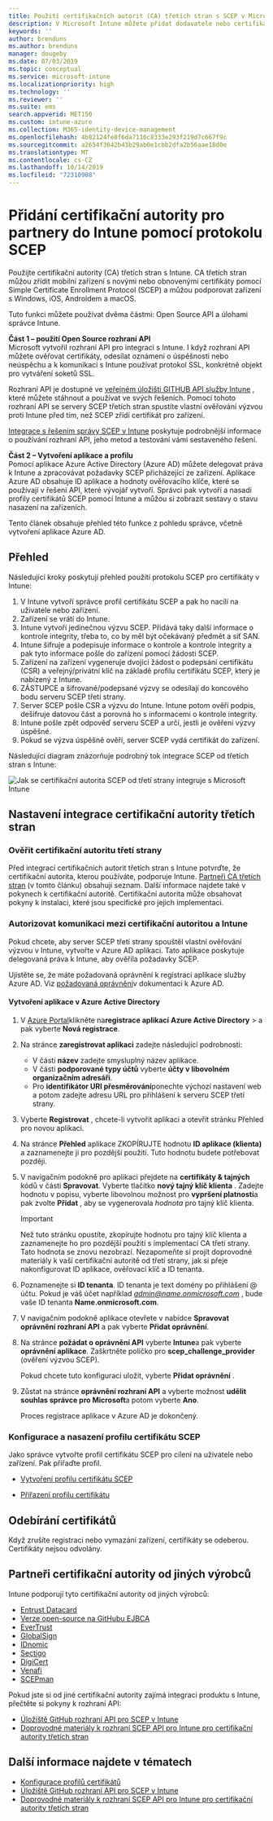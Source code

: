 ```yaml
---
title: Použití certifikačních autorit (CA) třetích stran s SCEP v Microsoft Intune – Azure | Microsoft Docs
description: V Microsoft Intune můžete přidat dodavatele nebo certifikační autoritu (CA) třetí strany pro vydávání certifikátů do mobilních zařízení pomocí protokolu SCEP. V tomto přehledu aplikace Azure Active Directory (Azure AD) poskytuje Microsoft Intune oprávnění k ověřování certifikátů. Pak použijte ID aplikace, ověřovací klíč a ID klienta aplikace AAD v nastavení serveru SCEP k vystavování certifikátů.
keywords: ''
author: brenduns
ms.author: brenduns
manager: dougeby
ms.date: 07/03/2019
ms.topic: conceptual
ms.service: microsoft-intune
ms.localizationpriority: high
ms.technology: ''
ms.reviewer: ''
ms.suite: ems
search.appverid: MET150
ms.custom: intune-azure
ms.collection: M365-identity-device-management
ms.openlocfilehash: 4b82124fe8f6da7116c8333e293f219d7c667f9c
ms.sourcegitcommit: a2654f3642b43b29ab0e1cbb2dfa2b56aae18d0e
ms.translationtype: MT
ms.contentlocale: cs-CZ
ms.lasthandoff: 10/14/2019
ms.locfileid: "72310908"
---
```

# <a name="add-partner-certification-authority-in-intune-using-scep"></a>Přidání certifikační autority pro partnery do Intune pomocí protokolu SCEP

Použijte certifikační autority (CA) třetích stran s Intune. CA třetích stran můžou zřídit mobilní zařízení s novými nebo obnovenými certifikáty pomocí Simple Certificate Enrollment Protocol (SCEP) a můžou podporovat zařízení s Windows, iOS, Androidem a macOS.

Tuto funkci můžete používat dvěma částmi: Open Source API a úlohami správce Intune.

**Část 1 – použití Open Source rozhraní API**  
Microsoft vytvořil rozhraní API pro integraci s Intune. I když rozhraní API můžete ověřovat certifikáty, odesílat oznámení o úspěšnosti nebo neúspěchu a k komunikaci s Intune používat protokol SSL, konkrétně objekt pro vytváření soketů SSL.

Rozhraní API je dostupné ve [veřejném úložišti GITHUB API služby Intune](https://github.com/Microsoft/Intune-Resource-Access/tree/develop/src/CsrValidation) , které můžete stáhnout a používat ve svých řešeních. Pomocí tohoto rozhraní API se servery SCEP třetích stran spustíte vlastní ověřování výzvou proti Intune před tím, než SCEP zřídí certifikát pro zařízení.

[Integrace s řešením správy SCEP v Intune](scep-libraries-apis.md) poskytuje podrobnější informace o používání rozhraní API, jeho metod a testování vámi sestaveného řešení.

**Část 2 – Vytvoření aplikace a profilu**  
Pomocí aplikace Azure Active Directory (Azure AD) můžete delegovat práva k Intune a zpracovávat požadavky SCEP přicházející ze zařízení. Aplikace Azure AD obsahuje ID aplikace a hodnoty ověřovacího klíče, které se používají v řešení API, které vývojář vytvoří. Správci pak vytvoří a nasadí profily certifikátů SCEP pomocí Intune a můžou si zobrazit sestavy o stavu nasazení na zařízeních.

Tento článek obsahuje přehled této funkce z pohledu správce, včetně vytvoření aplikace Azure AD.

## <a name="overview"></a>Přehled

Následující kroky poskytují přehled použití protokolu SCEP pro certifikáty v Intune:

1. V Intune vytvoří správce profil certifikátu SCEP a pak ho nacílí na uživatele nebo zařízení.
2. Zařízení se vrátí do Intune.
3. Intune vytvoří jedinečnou výzvu SCEP. Přidává taky další informace o kontrole integrity, třeba to, co by měl být očekávaný předmět a síť SAN.
4. Intune šifruje a podepisuje informace o kontrole a kontrole integrity a pak tyto informace pošle do zařízení pomocí žádosti SCEP.
5. Zařízení na zařízení vygeneruje dvojici žádost o podepsání certifikátu (CSR) a veřejný/privátní klíč na základě profilu certifikátu SCEP, který je nabízený z Intune.
6. ZÁSTUPCE a šifrované/podepsané výzvy se odesílají do koncového bodu serveru SCEP třetí strany.
7. Server SCEP pošle CSR a výzvu do Intune. Intune potom ověří podpis, dešifruje datovou část a porovná ho s informacemi o kontrole integrity.
8. Intune pošle zpět odpověď serveru SCEP a určí, jestli je ověření výzvy úspěšné.  
9. Pokud se výzva úspěšně ověří, server SCEP vydá certifikát do zařízení.

Následující diagram znázorňuje podrobný tok integrace SCEP od třetích stran s Intune:

![Jak se certifikační autorita SCEP od třetí strany integruje s Microsoft Intune](./media/certificate-authority-add-scep-overview/scep-certificate-vendor-integration.png)

## <a name="set-up-third-party-ca-integration"></a>Nastavení integrace certifikační autority třetích stran

### <a name="validate-third-party-certification-authority"></a>Ověřit certifikační autoritu třetí strany

Před integrací certifikačních autorit třetích stran s Intune potvrďte, že certifikační autorita, kterou používáte, podporuje Intune. [Partneři CA třetích stran](#third-party-certification-authority-partners) (v tomto článku) obsahují seznam. Další informace najdete také v pokynech k certifikační autoritě. Certifikační autorita může obsahovat pokyny k instalaci, které jsou specifické pro jejich implementaci.

### <a name="authorize-communication-between-ca-and-intune"></a>Autorizovat komunikaci mezi certifikační autoritou a Intune

Pokud chcete, aby server SCEP třetí strany spouštěl vlastní ověřování výzvou v Intune, vytvořte v Azure AD aplikaci. Tato aplikace poskytuje delegovaná práva k Intune, aby ověřila požadavky SCEP.

Ujistěte se, že máte požadovaná oprávnění k registraci aplikace služby Azure AD. Viz [požadovaná oprávnění](https://docs.microsoft.com/azure/azure-resource-manager/resource-group-create-service-principal-portal#required-permissions)v dokumentaci k Azure AD.

#### <a name="create-an-application-in-azure-active-directory"></a>Vytvoření aplikace v Azure Active Directory  

1. V [Azure Portal](https://portal.azure.com)klikněte na**registrace aplikací** **Azure Active Directory** >  a pak vyberte **Nová registrace**.  

2. Na stránce **zaregistrovat aplikaci** zadejte následující podrobnosti:  
   - V části **název** zadejte smysluplný název aplikace.  
   - V části **podporované typy účtů** vyberte **účty v libovolném organizačním adresáři**.  
   - Pro **identifikátor URI přesměrování**ponechte výchozí nastavení web a potom zadejte adresu URL pro přihlášení k serveru SCEP třetí strany.  

3. Vyberte **Registrovat** , chcete-li vytvořit aplikaci a otevřít stránku Přehled pro novou aplikaci.  

4. Na stránce **Přehled** aplikace ZKOPÍRUJTE hodnotu **ID aplikace (klienta)** a zaznamenejte ji pro pozdější použití. Tuto hodnotu budete potřebovat později.  

5. V navigačním podokně pro aplikaci přejdete na **certifikáty & tajných** kódů v části **Spravovat**. Vyberte tlačítko **nový tajný klíč klienta** . Zadejte hodnotu v popisu, vyberte libovolnou možnost pro **vypršení platnosti**a pak zvolte **Přidat** , aby se vygenerovala *hodnota* pro tajný klíč klienta. 
   > [!IMPORTANT]  
   > Než tuto stránku opustíte, zkopírujte hodnotu pro tajný klíč klienta a zaznamenejte ho pro pozdější použití s implementací CA třetí strany. Tato hodnota se znovu nezobrazí. Nezapomeňte si projít doprovodné materiály k vaší certifikační autoritě od třetí strany, jak si přeje nakonfigurovat ID aplikace, ověřovací klíč a ID tenanta.  

6. Poznamenejte si **ID tenanta**. ID tenanta je text domény po přihlášení @ účtu. Pokud je váš účet například *admin@name.onmicrosoft.com* , bude vaše ID tenanta **Name.onmicrosoft.com**.  

7. V navigačním podokně aplikace otevřete v nabídce **Spravovat** **oprávnění rozhraní API** a pak vyberte **Přidat oprávnění**.  

8. Na stránce **požádat o oprávnění API** vyberte **Intune**a pak vyberte **oprávnění aplikace**. Zaškrtněte políčko pro **scep_challenge_provider** (ověření výzvou SCEP).  

   Pokud chcete tuto konfiguraci uložit, vyberte **Přidat oprávnění** .  

9. Zůstat na stránce **oprávnění rozhraní API** a vyberte možnost **udělit souhlas správce pro Microsoft**a potom vyberte **Ano**.  
   
   Proces registrace aplikace v Azure AD je dokončený.





### <a name="configure-and-deploy-a-scep-certificate-profile"></a>Konfigurace a nasazení profilu certifikátu SCEP
Jako správce vytvořte profil certifikátu SCEP pro cílení na uživatele nebo zařízení. Pak přiřaďte profil.

- [Vytvoření profilu certifikátu SCEP](certificates-profile-scep.md#create-a-scep-certificate-profile)

- [Přiřazení profilu certifikátu](certificates-profile-scep.md#assign-the-certificate-profile)

## <a name="removing-certificates"></a>Odebírání certifikátů

Když zrušíte registraci nebo vymazání zařízení, certifikáty se odeberou. Certifikáty nejsou odvolány.

## <a name="third-party-certification-authority-partners"></a>Partneři certifikační autority od jiných výrobců
Intune podporují tyto certifikační autority od jiných výrobců:

- [Entrust Datacard](https://info.entrustdatacard.com/pki-eval-tool)
- [Verze open-source na GitHubu EJBCA](https://github.com/agerbergt/intune-ejbca-connector)
- [EverTrust](https://evertrust.fr/en/products/)
- [GlobalSign](https://downloads.globalsign.com/acton/attachment/2674/f-6903f60b-9111-432d-b283-77823cc65500/1/-/-/-/-/globalsign-aeg-microsoft-intune-integration-guide.pdf)
- [IDnomic](https://www.idnomic.com/)
- [Sectigo](https://sectigo.com/products)
- [DigiCert](https://knowledge.digicert.com/tutorials/microsoft-intune.html)
- [Venafi](https://www.venafi.com/platform/enterprise-mobility)
- [SCEPman](https://azuremarketplace.microsoft.com/marketplace/apps/gluckkanja.scepman)

Pokud jste si od jiné certifikační autority zajímá integraci produktu s Intune, přečtěte si pokyny k rozhraní API:

- [Úložiště GitHub rozhraní API pro SCEP v Intune](https://github.com/Microsoft/Intune-Resource-Access/tree/develop/src/CsrValidation)
- [Doprovodné materiály k rozhraní SCEP API pro Intune pro certifikační autority třetích stran](scep-libraries-apis.md)

## <a name="see-also"></a>Další informace najdete v tématech

- [Konfigurace profilů certifikátů](certificates-scep-configure.md)
- [Úložiště GitHub rozhraní API pro SCEP v Intune](https://github.com/Microsoft/Intune-Resource-Access/tree/develop/src/CsrValidation)
- [Doprovodné materiály k rozhraní SCEP API pro Intune pro certifikační autority třetích stran](scep-libraries-apis.md)
